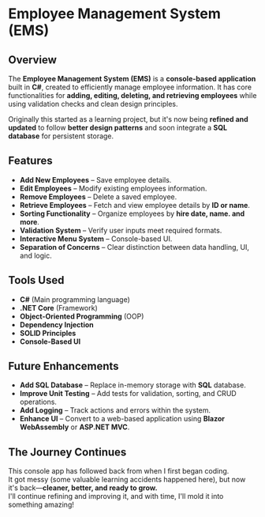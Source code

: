 
# Employee Management System (EMS)

## Overview
The **Employee Management System (EMS)** is a **console-based application** built in **C#**, created to efficiently manage employee information. It has core functionalities for **adding, editing, deleting, and retrieving employees** 
while using validation checks and clean design principles.

Originally this started as a learning project, but it's now being **refined and updated** to follow **better design patterns** and soon integrate a **SQL database** for persistent storage.


## Features
- **Add New Employees** – Save employee details.  
- **Edit Employees** – Modify existing employees information.  
- **Remove Employees** – Delete a saved employee.  
- **Retrieve Employees** – Fetch and view employee details by **ID or name**.  
- **Sorting Functionality** – Organize employees by **hire date, name. and more**.  
- **Validation System** – Verify user inputs meet required formats.  
- **Interactive Menu System** – Console-based UI.  
- **Separation of Concerns** – Clear distinction between data handling, UI, and logic. 


## Tools Used  
- **C#** (Main programming language)  
- **.NET Core** (Framework)  
- **Object-Oriented Programming** (OOP)  
- **Dependency Injection**  
- **SOLID Principles**  
- **Console-Based UI**  

## Future Enhancements
- **Add SQL Database** – Replace in-memory storage with **SQL** database.  
- **Improve Unit Testing** – Add tests for validation, sorting, and CRUD operations.  
- **Add Logging** – Track actions and errors within the system.  
- **Enhance UI** – Convert to a web-based application using **Blazor WebAssembly** or **ASP.NET MVC**.  


## The Journey Continues
This console app has followed back from when I first began coding.  
It got messy (some valuable learning accidents happened here), but now it's back—**cleaner, better, and ready to grow.**   
I'll continue refining and improving it, and with time, I'll mold it into something amazing!  
